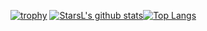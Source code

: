 [![trophy](https://github-profile-trophy.vercel.app/?username=starsliao&column=8)](https://github.com/starsliao)
[![StarsL's github stats](https://github-readme-stats.vercel.app/api?username=starsliao&show_icons=true&count_private=true&&hide=prs)](https://starsl.cn)[![Top Langs](https://github-readme-stats.vercel.app/api/top-langs/?username=starsliao&layout=compact)](https://starsl.cn)

